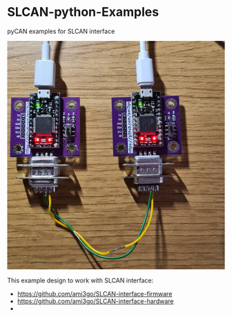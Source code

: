 # SLCAN-python-Examples
 pyCAN examples for SLCAN interface

![](https://github.com/ami3go/SLCAN-interface-hardware/blob/main/Images/20240503_131527.jpg)

This example design to work with SLCAN interface:

- https://github.com/ami3go/SLCAN-interface-firmware
- https://github.com/ami3go/SLCAN-interface-hardware
- 
